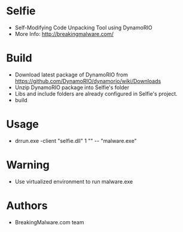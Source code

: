 # Selfie
* Self-Modifying Code Unpacking Tool using DynamoRIO
* More Info: http://breakingmalware.com/

# Build
* Download latest package of DynamoRIO from https://github.com/DynamoRIO/dynamorio/wiki/Downloads
* Unzip DynamoRIO package into Selfie's folder
* Libs and include folders are already configured in Selfie's project.
* build

# Usage
* drrun.exe -client "selfie.dll" 1 "" -- "malware.exe"

# Warning
* Use virtualized environment to run malware.exe

# Authors
* BreakingMalware.com team
